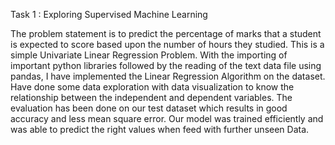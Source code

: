 Task 1 : Exploring Supervised Machine Learning

The problem statement is to predict the percentage of marks that a student is expected to score based upon the number of hours they studied. This is a simple Univariate Linear Regression Problem. With the importing of important python libraries followed by the reading of the text data file using pandas, I have implemented the Linear Regression Algorithm on the dataset. Have done some data exploration with data visualization to know the relationship between the independent and dependent variables. The evaluation has been done on our test dataset which results in good accuracy and less mean square error. Our model was trained efficiently and was able to predict the right values when feed with further unseen Data.
